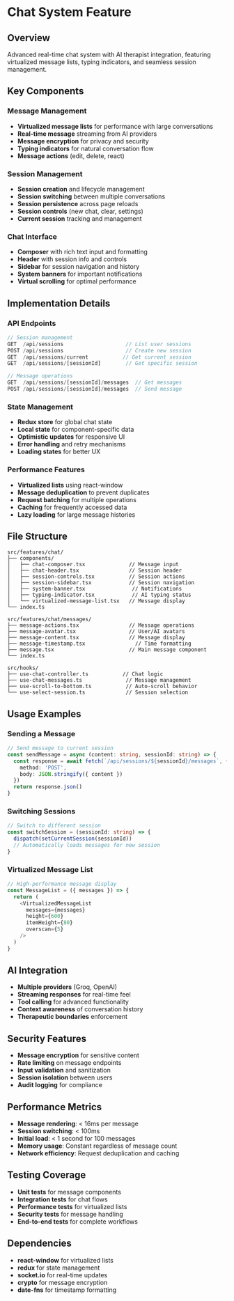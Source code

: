 # Chat System Feature

## **Overview**
Advanced real-time chat system with AI therapist integration, featuring virtualized message lists, typing indicators, and seamless session management.

## **Key Components**

### **Message Management**
- **Virtualized message lists** for performance with large conversations
- **Real-time message** streaming from AI providers
- **Message encryption** for privacy and security
- **Typing indicators** for natural conversation flow
- **Message actions** (edit, delete, react)

### **Session Management**
- **Session creation** and lifecycle management
- **Session switching** between multiple conversations
- **Session persistence** across page reloads
- **Session controls** (new chat, clear, settings)
- **Current session** tracking and management

### **Chat Interface**
- **Composer** with rich text input and formatting
- **Header** with session info and controls
- **Sidebar** for session navigation and history
- **System banners** for important notifications
- **Virtual scrolling** for optimal performance

## **Implementation Details**

### **API Endpoints**
```typescript
// Session management
GET  /api/sessions                    // List user sessions
POST /api/sessions                    // Create new session
GET  /api/sessions/current           // Get current session
GET  /api/sessions/[sessionId]        // Get specific session

// Message operations
GET  /api/sessions/[sessionId]/messages  // Get messages
POST /api/sessions/[sessionId]/messages  // Send message
```

### **State Management**
- **Redux store** for global chat state
- **Local state** for component-specific data
- **Optimistic updates** for responsive UI
- **Error handling** and retry mechanisms
- **Loading states** for better UX

### **Performance Features**
- **Virtualized lists** using react-window
- **Message deduplication** to prevent duplicates
- **Request batching** for multiple operations
- **Caching** for frequently accessed data
- **Lazy loading** for large message histories

## **File Structure**
```
src/features/chat/
├── components/
│   ├── chat-composer.tsx              // Message input
│   ├── chat-header.tsx                // Session header
│   ├── session-controls.tsx           // Session actions
│   ├── session-sidebar.tsx            // Session navigation
│   ├── system-banner.tsx               // Notifications
│   ├── typing-indicator.tsx            // AI typing status
│   └── virtualized-message-list.tsx   // Message display
└── index.ts

src/features/chat/messages/
├── message-actions.tsx                // Message operations
├── message-avatar.tsx                 // User/AI avatars
├── message-content.tsx                // Message display
├── message-timestamp.tsx                // Time formatting
├── message.tsx                        // Main message component
└── index.ts

src/hooks/
├── use-chat-controller.ts           // Chat logic
├── use-chat-messages.ts              // Message management
├── use-scroll-to-bottom.ts           // Auto-scroll behavior
└── use-select-session.ts             // Session selection
```

## **Usage Examples**

### **Sending a Message**
```typescript
// Send message to current session
const sendMessage = async (content: string, sessionId: string) => {
  const response = await fetch(`/api/sessions/${sessionId}/messages`, {
    method: 'POST',
    body: JSON.stringify({ content })
  })
  return response.json()
}
```

### **Switching Sessions**
```typescript
// Switch to different session
const switchSession = (sessionId: string) => {
  dispatch(setCurrentSession(sessionId))
  // Automatically loads messages for new session
}
```

### **Virtualized Message List**
```typescript
// High-performance message display
const MessageList = ({ messages }) => {
  return (
    <VirtualizedMessageList
      messages={messages}
      height={600}
      itemHeight={80}
      overscan={5}
    />
  )
}
```

## **AI Integration**
- **Multiple providers** (Groq, OpenAI)
- **Streaming responses** for real-time feel
- **Tool calling** for advanced functionality
- **Context awareness** of conversation history
- **Therapeutic boundaries** enforcement

## **Security Features**
- **Message encryption** for sensitive content
- **Rate limiting** on message endpoints
- **Input validation** and sanitization
- **Session isolation** between users
- **Audit logging** for compliance

## **Performance Metrics**
- **Message rendering**: < 16ms per message
- **Session switching**: < 100ms
- **Initial load**: < 1 second for 100 messages
- **Memory usage**: Constant regardless of message count
- **Network efficiency**: Request deduplication and caching

## **Testing Coverage**
- **Unit tests** for message components
- **Integration tests** for chat flows
- **Performance tests** for virtualized lists
- **Security tests** for message handling
- **End-to-end tests** for complete workflows

## **Dependencies**
- **react-window** for virtualized lists
- **redux** for state management
- **socket.io** for real-time updates
- **crypto** for message encryption
- **date-fns** for timestamp formatting
